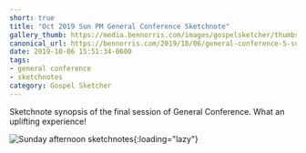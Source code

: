 ```yaml
---
short: true
title: "Oct 2019 Sun PM General Conference Sketchnote"
gallery_thumb: https://media.bennorris.com/images/gospelsketcher/thumbs/oct-19-5-sun-pm.jpg
canonical_url: https://bennorris.com/2019/10/06/general-conference-5-sun-pm-sketchnote
date: 2019-10-06 15:51:34-0600
tags:
- general conference
- sketchnotes
category: Gospel Sketcher
---
```


Sketchnote synopsis of the final session of General Conference. What an uplifting experience!

![Sunday afternoon sketchnotes](https://media.bennorris.com/images/gospelsketcher/general-conference/oct-2019/oct-19-5-sun-pm.jpg){:loading="lazy"}
